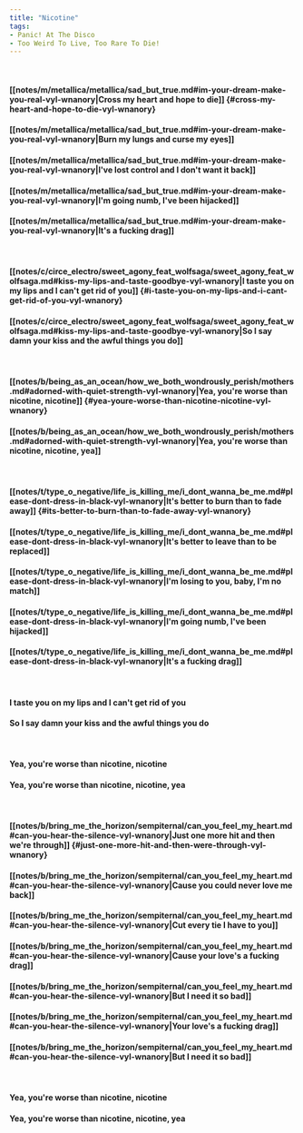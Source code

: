```yaml
---
title: "Nicotine"
tags:
- Panic! At The Disco
- Too Weird To Live, Too Rare To Die!
---
```

&nbsp;
#### [[notes/m/metallica/metallica/sad_but_true.md#im-your-dream-make-you-real-vyl-wnanory|Cross my heart and hope to die]] {#cross-my-heart-and-hope-to-die-vyl-wnanory}
#### [[notes/m/metallica/metallica/sad_but_true.md#im-your-dream-make-you-real-vyl-wnanory|Burn my lungs and curse my eyes]]
#### [[notes/m/metallica/metallica/sad_but_true.md#im-your-dream-make-you-real-vyl-wnanory|I've lost control and I don't want it back]]
#### [[notes/m/metallica/metallica/sad_but_true.md#im-your-dream-make-you-real-vyl-wnanory|I'm going numb, I've been hijacked]]
#### [[notes/m/metallica/metallica/sad_but_true.md#im-your-dream-make-you-real-vyl-wnanory|It's a fucking drag]]
&nbsp;
#### [[notes/c/circe_electro/sweet_agony_feat_wolfsaga/sweet_agony_feat_wolfsaga.md#kiss-my-lips-and-taste-goodbye-vyl-wnanory|I taste you on my lips and I can't get rid of you]] {#i-taste-you-on-my-lips-and-i-cant-get-rid-of-you-vyl-wnanory}
#### [[notes/c/circe_electro/sweet_agony_feat_wolfsaga/sweet_agony_feat_wolfsaga.md#kiss-my-lips-and-taste-goodbye-vyl-wnanory|So I say damn your kiss and the awful things you do]]
&nbsp;
#### [[notes/b/being_as_an_ocean/how_we_both_wondrously_perish/mothers.md#adorned-with-quiet-strength-vyl-wnanory|Yea, you're worse than nicotine, nicotine]] {#yea-youre-worse-than-nicotine-nicotine-vyl-wnanory}
#### [[notes/b/being_as_an_ocean/how_we_both_wondrously_perish/mothers.md#adorned-with-quiet-strength-vyl-wnanory|Yea, you're worse than nicotine, nicotine, yea]]
&nbsp;
#### [[notes/t/type_o_negative/life_is_killing_me/i_dont_wanna_be_me.md#please-dont-dress-in-black-vyl-wnanory|It's better to burn than to fade away]] {#its-better-to-burn-than-to-fade-away-vyl-wnanory}
#### [[notes/t/type_o_negative/life_is_killing_me/i_dont_wanna_be_me.md#please-dont-dress-in-black-vyl-wnanory|It's better to leave than to be replaced]]
#### [[notes/t/type_o_negative/life_is_killing_me/i_dont_wanna_be_me.md#please-dont-dress-in-black-vyl-wnanory|I'm losing to you, baby, I'm no match]]
#### [[notes/t/type_o_negative/life_is_killing_me/i_dont_wanna_be_me.md#please-dont-dress-in-black-vyl-wnanory|I'm going numb, I've been hijacked]]
#### [[notes/t/type_o_negative/life_is_killing_me/i_dont_wanna_be_me.md#please-dont-dress-in-black-vyl-wnanory|It's a fucking drag]]
&nbsp;
#### I taste you on my lips and I can't get rid of you
#### So I say damn your kiss and the awful things you do
&nbsp;
#### Yea, you're worse than nicotine, nicotine
#### Yea, you're worse than nicotine, nicotine, yea
&nbsp;
#### [[notes/b/bring_me_the_horizon/sempiternal/can_you_feel_my_heart.md#can-you-hear-the-silence-vyl-wnanory|Just one more hit and then we're through]] {#just-one-more-hit-and-then-were-through-vyl-wnanory}
#### [[notes/b/bring_me_the_horizon/sempiternal/can_you_feel_my_heart.md#can-you-hear-the-silence-vyl-wnanory|Cause you could never love me back]]
#### [[notes/b/bring_me_the_horizon/sempiternal/can_you_feel_my_heart.md#can-you-hear-the-silence-vyl-wnanory|Cut every tie I have to you]]
#### [[notes/b/bring_me_the_horizon/sempiternal/can_you_feel_my_heart.md#can-you-hear-the-silence-vyl-wnanory|Cause your love's a fucking drag]]
#### [[notes/b/bring_me_the_horizon/sempiternal/can_you_feel_my_heart.md#can-you-hear-the-silence-vyl-wnanory|But I need it so bad]]
#### [[notes/b/bring_me_the_horizon/sempiternal/can_you_feel_my_heart.md#can-you-hear-the-silence-vyl-wnanory|Your love's a fucking drag]]
#### [[notes/b/bring_me_the_horizon/sempiternal/can_you_feel_my_heart.md#can-you-hear-the-silence-vyl-wnanory|But I need it so bad]]
&nbsp;
#### Yea, you're worse than nicotine, nicotine
#### Yea, you're worse than nicotine, nicotine, yea
